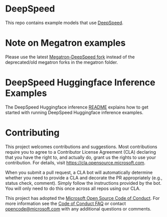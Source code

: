 
# DeepSpeed
This repo contains example models that use [DeepSpeed](https://github.com/microsoft/DeepSpeed).

# Note on Megatron examples

Please use the latest [Megatron-DeepSpeed fork](https://github.com/microsoft/Megatron-DeepSpeed) instead of the deprecated/old megatron forks in the megatron folder.

# DeepSpeed Huggingface Inference Examples
The DeepSpeed Huggingface inference [README](./inference/huggingface/README.md) explains how to get started with running DeepSpeed Huggingface inference examples.

# Contributing

This project welcomes contributions and suggestions.  Most contributions require you to agree to a
Contributor License Agreement (CLA) declaring that you have the right to, and actually do, grant us
the rights to use your contribution. For details, visit https://cla.opensource.microsoft.com.

When you submit a pull request, a CLA bot will automatically determine whether you need to provide
a CLA and decorate the PR appropriately (e.g., status check, comment). Simply follow the instructions
provided by the bot. You will only need to do this once across all repos using our CLA.

This project has adopted the [Microsoft Open Source Code of Conduct](https://opensource.microsoft.com/codeofconduct/).
For more information see the [Code of Conduct FAQ](https://opensource.microsoft.com/codeofconduct/faq/) or
contact [opencode@microsoft.com](mailto:opencode@microsoft.com) with any additional questions or comments.
